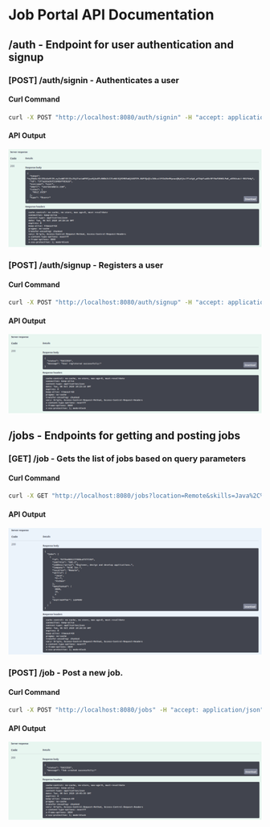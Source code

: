 # Job Portal API Documentation

## /auth - Endpoint for user authentication and signup

### [POST] /auth/signin - Authenticates a user
#### Curl Command
```sh
curl -X POST "http://localhost:8080/auth/signin" -H "accept: application/json" -H "Content-Type: application/json" -d "{ \"password\": \"12345678\", \"username\": \"user\"}"
```
#### API Output
![auth signin](images/auth_signin.png)

### [POST] /auth/signup - Registers a user
#### Curl Command
```sh
curl -X POST "http://localhost:8080/auth/signup" -H "accept: application/json" -H "Content-Type: application/json" -d "{ \"email\": \"john@example.com\", \"password\": \"12345678\", \"roles\": [ \"recruiter\" ], \"username\": \"john\"}"
```
#### API Output
![auth signup](images/auth_signup.png)


## /jobs - Endpoints for getting and posting jobs

### [GET] /job - Gets the list of jobs based on query parameters
#### Curl Command
```sh
curl -X GET "http://localhost:8080/jobs?location=Remote&skills=Java%2C%20C%2B%2B%2C%20Python" -H "accept: application/json" -H "Authorization: Bearer eyJhbGciOiJIUzUxMiJ9.eyJzdWIiOiJyZWNydWl0ZXIiLCJpYXQiOjE2MDE5ODAwMTIsImV4cCI6MTYwMjA2NjQxMn0.vuCrSLNX4ED0KPCEwferfKahEL_vr2OBnBK4uww4nNK1mFNWc1KD_DnUwjA7IoYiQCr3u6DrPmLCarZXECgo7g"
```
#### API Output
![jobs get](images/jobs_get.png)

### [POST] /job - Post a new job.
#### Curl Command
```sh
curl -X POST "http://localhost:8080/jobs" -H "accept: application/json" -H "Authorization: Bearer eyJhbGciOiJIUzUxMiJ9.eyJzdWIiOiJyZWNydWl0ZXIiLCJpYXQiOjE2MDE5ODAwMTIsImV4cCI6MTYwMjA2NjQxMn0.vuCrSLNX4ED0KPCEwferfKahEL_vr2OBnBK4uww4nNK1mFNWc1KD_DnUwjA7IoYiQCr3u6DrPmLCarZXECgo7g" -H "Content-Type: application/json" -d "{ \"company\": \"E Corp.\", \"expiresAfter\": 10368000, \"jobDescription\": \"Engineer, design and deploy solutions that will help Evil Corp. beat FSociety\", \"jobTitle\": \"Computer Security Specialist\", \"location\": \"New York\", \"skills\": [ \"Hacking\", \"Blue Team Skills\", \"Red Team Skills\" ]}"
```
#### API Output
![jobs post](images/jobs_post.png)